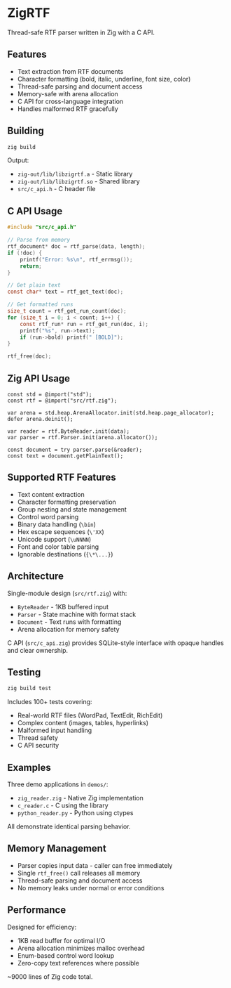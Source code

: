 # ZigRTF

Thread-safe RTF parser written in Zig with a C API.

## Features

- Text extraction from RTF documents
- Character formatting (bold, italic, underline, font size, color)
- Thread-safe parsing and document access
- Memory-safe with arena allocation
- C API for cross-language integration
- Handles malformed RTF gracefully

## Building

```sh
zig build
```

Output:
- `zig-out/lib/libzigrtf.a` - Static library
- `zig-out/lib/libzigrtf.so` - Shared library  
- `src/c_api.h` - C header file

## C API Usage

```c
#include "src/c_api.h"

// Parse from memory
rtf_document* doc = rtf_parse(data, length);
if (!doc) {
    printf("Error: %s\n", rtf_errmsg());
    return;
}

// Get plain text
const char* text = rtf_get_text(doc);

// Get formatted runs
size_t count = rtf_get_run_count(doc);
for (size_t i = 0; i < count; i++) {
    const rtf_run* run = rtf_get_run(doc, i);
    printf("%s", run->text);
    if (run->bold) printf(" [BOLD]");
}

rtf_free(doc);
```

## Zig API Usage

```zig
const std = @import("std");
const rtf = @import("src/rtf.zig");

var arena = std.heap.ArenaAllocator.init(std.heap.page_allocator);
defer arena.deinit();

var reader = rtf.ByteReader.init(data);
var parser = rtf.Parser.init(arena.allocator());

const document = try parser.parse(&reader);
const text = document.getPlainText();
```

## Supported RTF Features

- Text content extraction
- Character formatting preservation
- Group nesting and state management
- Control word parsing
- Binary data handling (`\bin`)
- Hex escape sequences (`\'XX`)
- Unicode support (`\uNNNN`)
- Font and color table parsing
- Ignorable destinations (`{\*\...}`)

## Architecture

Single-module design (`src/rtf.zig`) with:
- `ByteReader` - 1KB buffered input
- `Parser` - State machine with format stack
- `Document` - Text runs with formatting
- Arena allocation for memory safety

C API (`src/c_api.zig`) provides SQLite-style interface with opaque handles and clear ownership.

## Testing

```sh
zig build test
```

Includes 100+ tests covering:
- Real-world RTF files (WordPad, TextEdit, RichEdit)
- Complex content (images, tables, hyperlinks) 
- Malformed input handling
- Thread safety
- C API security

## Examples

Three demo applications in `demos/`:
- `zig_reader.zig` - Native Zig implementation
- `c_reader.c` - C using the library
- `python_reader.py` - Python using ctypes

All demonstrate identical parsing behavior.

## Memory Management

- Parser copies input data - caller can free immediately
- Single `rtf_free()` call releases all memory
- Thread-safe parsing and document access
- No memory leaks under normal or error conditions

## Performance

Designed for efficiency:
- 1KB read buffer for optimal I/O
- Arena allocation minimizes malloc overhead
- Enum-based control word lookup
- Zero-copy text references where possible

~9000 lines of Zig code total.